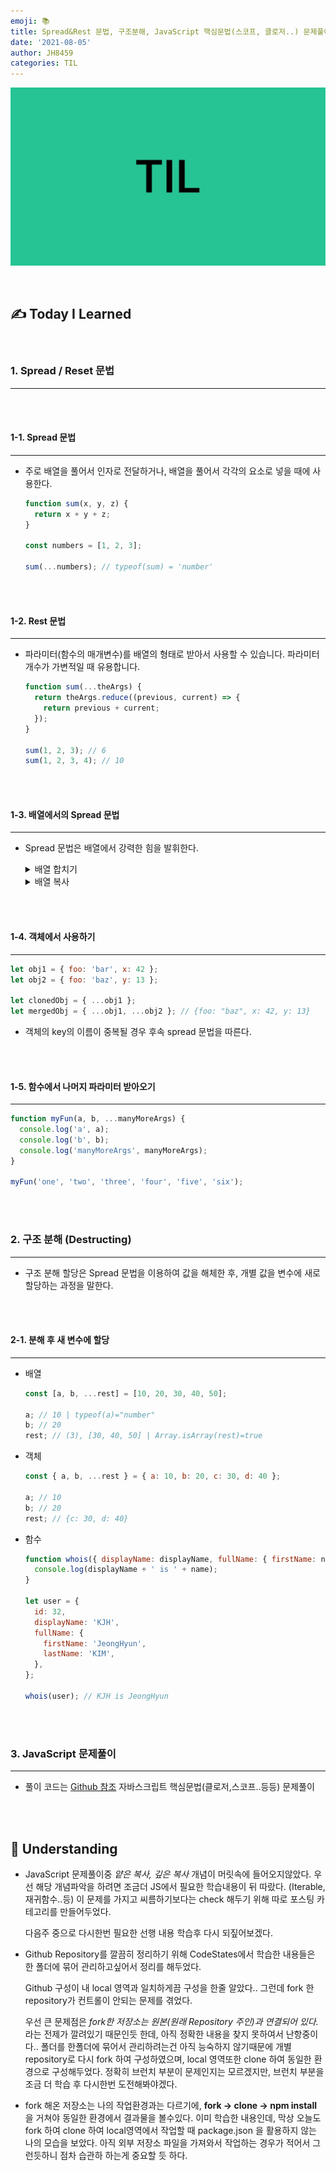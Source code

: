 ```yaml
---
emoji: 📚
title: Spread&Rest 문법, 구조분해, JavaScript 핵심문법(스코프, 클로저..) 문제풀이
date: '2021-08-05'
author: JH8459
categories: TIL
---
```


![github-blog.png](../../assets/common/TIL.jpeg)

<br>

## ✍️ **T**oday **I** **L**earned

<br>

### 1. Spread / Reset 문법

---

<br>
<br>

#### 1-1. Spread 문법

---

- 주로 배열을 풀어서 인자로 전달하거나, 배열을 풀어서 각각의 요소로 넣을 때에 사용한다.

  ```javascript
  function sum(x, y, z) {
    return x + y + z;
  }

  const numbers = [1, 2, 3];

  sum(...numbers); // typeof(sum) = 'number'
  ```

<br>
<br>

#### 1-2. Rest 문법

---

- 파라미터(함수의 매개변수)를 배열의 형태로 받아서 사용할 수 있습니다. 파라미터 개수가 가변적일 때 유용합니다.

  ```javascript
  function sum(...theArgs) {
    return theArgs.reduce((previous, current) => {
      return previous + current;
    });
  }

  sum(1, 2, 3); // 6
  sum(1, 2, 3, 4); // 10
  ```

<br>
<br>

#### 1-3. 배열에서의 Spread 문법

---

- Spread 문법은 배열에서 강력한 힘을 발휘한다.

  <details>
  <summary>배열 합치기</summary>

  ```javascript
  let parts = ['shoulders', 'knees'];
  let lyrics = ['head', ...parts, 'and', 'toes'];
  ```

  ```javascript
  let arr1 = [0, 1, 2];
  let arr2 = [3, 4, 5];
  arr1 = [...arr1, ...arr2]; // spread 문법은 기존 배열을 변경하지 않으므로(immutable), arr1의 값을 바꾸려면 새롭게 할당해야 한다.
  ```

  </details>

  <details>
  <summary>배열 복사</summary>

  ```javascript
  let arr = [1, 2, 3];
  let arr2 = [...arr]; // arr.slice() 와 유사
  ```

  </details>

<br>
<br>

#### 1-4. 객체에서 사용하기

---

```javascript
let obj1 = { foo: 'bar', x: 42 };
let obj2 = { foo: 'baz', y: 13 };

let clonedObj = { ...obj1 };
let mergedObj = { ...obj1, ...obj2 }; // {foo: "baz", x: 42, y: 13}
```

- 객체의 key의 이름이 중복될 경우 후속 spread 문법을 따른다.

<br>
<br>

#### 1-5. 함수에서 나머지 파라미터 받아오기

---

```javascript
function myFun(a, b, ...manyMoreArgs) {
  console.log('a', a);
  console.log('b', b);
  console.log('manyMoreArgs', manyMoreArgs);
}

myFun('one', 'two', 'three', 'four', 'five', 'six');
```

<br>
<br>

### 2. 구조 분해 (Destructing)

---

- 구조 분해 할당은 Spread 문법을 이용하여 값을 해체한 후, 개별 값을 변수에 새로 할당하는 과정을 말한다.

<br>
<br>

#### 2-1. 분해 후 새 변수에 할당

---

- 배열

  ```javascript
  const [a, b, ...rest] = [10, 20, 30, 40, 50];

  a; // 10 | typeof(a)="number"
  b; // 20
  rest; // (3), [30, 40, 50] | Array.isArray(rest)=true
  ```

- 객체

  ```javascript
  const { a, b, ...rest } = { a: 10, b: 20, c: 30, d: 40 };

  a; // 10
  b; // 20
  rest; // {c: 30, d: 40}
  ```

- 함수

  ```javascript
  function whois({ displayName: displayName, fullName: { firstName: name } }) {
    console.log(displayName + ' is ' + name);
  }

  let user = {
    id: 32,
    displayName: 'KJH',
    fullName: {
      firstName: 'JeongHyun',
      lastName: 'KIM',
    },
  };

  whois(user); // KJH is JeongHyun
  ```

<br>
<br>

### 3. JavaScript 문제풀이

---

- 풀이 코드는 <a href="https://github.com/JH8459/im-sprint-javascript-koans" target="_blank">Github 참조</a> 자바스크립트 핵심문법(클로저,스코프..등등) 문제풀이

<br>
<br>

## 🤔 Understanding

- JavaScript 문제풀이중 _얕은 복사, 깊은 복사_ 개념이 머릿속에 들어오지않았다. 우선 해당 개념파악을 하려면 조금더 JS에서 필요한 학습내용이 뒤 따랐다. (Iterable, 재귀함수..등) 이 문제를 가지고 씨름하기보다는 check 해두기 위해 따로 포스팅 카테고리를 만들어두었다.

  다음주 중으로 다시한번 필요한 선행 내용 학습후 다시 되짚어보겠다.

- Github Repository를 깔끔히 정리하기 위해 CodeStates에서 학습한 내용들은 한 폴더에 묶어 관리하고싶어서 정리를 해두었다.

  Github 구성이 내 local 영역과 일치하게끔 구성을 한줄 알았다.. 그런데 fork 한 repository가 컨트롤이 안되는 문제를 겪었다.

  우선 큰 문제점은 _fork한 저장소는 원본(원래 Repository 주인)과 연결되어 있다._ 라는 전제가 깔려있기 때문인듯 한데, 아직 정확한 내용을 찾지 못하여서 난항중이다.. 폴더를 한폴더에 묶어서 관리하려는건 아직 능숙하지 않기때문에 개별 repository로 다시 fork 하여 구성하였으며, local 영역또한 clone 하여 동일한 환경으로 구성해두었다. 정확히 브런치 부분이 문제인지는 모르겠지만, 브런치 부분을 조금 더 학습 후 다시한번 도전해봐야겠다.

- fork 해온 저장소는 나의 작업환경과는 다르기에, **fork -> clone -> npm install** 을 거쳐야 동일한 환경에서 결과물을 볼수있다. 이미 학습한 내용인데, 막상 오늘도 fork 하여 clone 하여 local영역에서 작업할 때 package.json 을 활용하지 않는 나의 모습을 보았다. 아직 외부 저장소 파일을 가져와서 작업하는 경우가 적어서 그런듯하니 점차 습관하 하는게 중요할 듯 하다.

<br>
<br>

```toc

```
